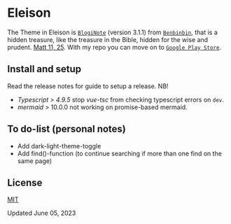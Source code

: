 # Eleison
The Theme in Eleison is [`BlogiNote`](https://github.com/Benbinbin/bloginote) (version 3.1.1) from [`Benbinbin`](https://github.com/Benbinbin), that is a hidden treasure, like the treasure in the Bible, hidden for the wise and prudent. [Matt 11, 25](https://no.bibelsite.com/matthew/11-25.htm). With my repo you can move on to [`Google Play Store`](https://play.google.com/console).

## Install and setup
Read the release notes for guide to setup a release.
NB! 
* _Typescript > 4.9.5_ stop _vue-tsc_ from checking typescript errors on `dev`.
* _mermaid_ > 10.0.0 not working on promise-based mermaid.

## To do-list (personal notes)
- Add dark-light-theme-toggle
- Add find()-function (to continue searching if more than one find on the same page)

## License
[MIT](./LICENSE)

Updated June 05, 2023

[//]: # (MDC-Tipbox-types: tip, announce, warning, fun, achieve, question, good, bad. ::TipBox{type="" name=""})